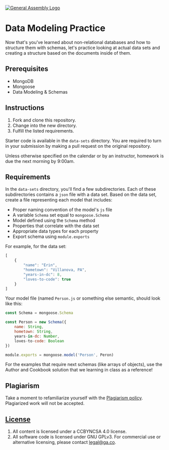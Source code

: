 [![General Assembly Logo](https://camo.githubusercontent.com/1a91b05b8f4d44b5bbfb83abac2b0996d8e26c92/687474703a2f2f692e696d6775722e636f6d2f6b6538555354712e706e67)](https://generalassemb.ly/education/web-development-immersive)

# Data Modeling Practice

Now that's you've learned about non-relational databases and how to structure them with schemas, let's practice looking at actual data sets and creating a structure based on the documents inside of them.

## Prerequisites

* MongoDB
* Mongoose
* Data Modeling & Schemas

## Instructions

1. Fork and clone this repository.
2. Change into the new directory.
4. Fulfill the listed requirements.

Starter code is available in the `data-sets` directory. You are
required to turn in your submission by making a pull request on the original
repository.

Unless otherwise specified on the calendar or by an instructor, homework is due
the next morning by 9:00am.

## Requirements

In the `data-sets` directory, you'll find a few subdirectories. Each of these subdirectories contains a `json` file with a data set. Based on the data set, create a file representing each model that includes:

- Proper naming convention of the model's `js` file
- A variable `Schema` set equal to `mongoose.Schema`
- Model defined using the `Schema` method
- Properties that correlate with the data set
- Appropriate data types for each property
- Export schema using `module.exports`

For example, for the data set:
```js
[
    {
        "name": "Erin",
        "hometown": "Villanova, PA",
        "years-in-dc": 8,
        "loves-to-code": true
    }
]
```

Your model file (named `Person.js` or something else semantic, should look like this:

```js
const Schema = mongoose.Schema

const Person = new Schema({
    name: String,
    hometown: String,
    years-in-dc: Number,
    loves-to-code: Boolean
})

module.exports = mongoose.model('Person', Peron)
```

For the examples that require next schemas (like arrays of objects), use the Author and Cookbook solution that we learning in class as a reference!

## Plagiarism

Take a moment to refamiliarize yourself with the [Plagiarism policy](https://git.generalassemb.ly/DC-WDI/Administrative/blob/master/plagiarism.md). Plagiarized work will not be accepted.

## [License](LICENSE)

1.  All content is licensed under a CC­BY­NC­SA 4.0 license.
1.  All software code is licensed under GNU GPLv3. For commercial use or
    alternative licensing, please contact legal@ga.co.
